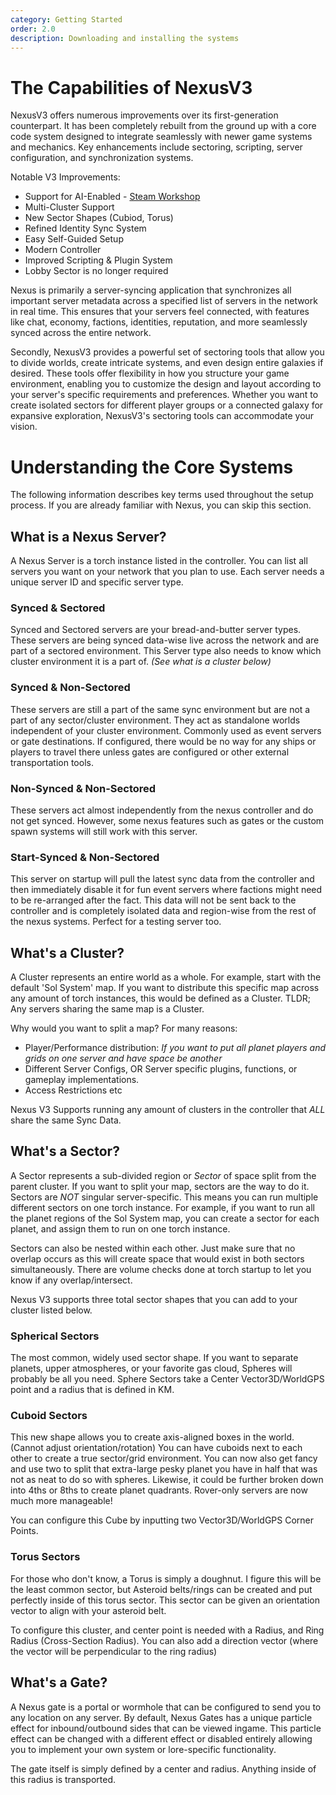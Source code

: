 ```yaml
---
category: Getting Started
order: 2.0
description: Downloading and installing the systems
---
```


# The Capabilities of NexusV3

NexusV3 offers numerous improvements over its first-generation counterpart. It has been completely rebuilt from the ground up with a core code system designed to integrate seamlessly with newer game systems and mechanics. Key enhancements include sectoring, scripting, server configuration, and synchronization systems.

Notable V3 Improvements:
- Support for AI-Enabled - [Steam Workshop](https://steamcommunity.com/workshop/filedetails/?id=2596208372)
- Multi-Cluster Support
- New Sector Shapes (Cubiod, Torus)
- Refined Identity Sync System
- Easy Self-Guided Setup
- Modern Controller
- Improved Scripting & Plugin System
- Lobby Sector is no longer required

Nexus is primarily a server-syncing application that synchronizes all important server metadata across a specified list of servers in the network in real time. This ensures that your servers feel connected, with features like chat, economy, factions, identities, reputation, and more seamlessly synced across the entire network.

Secondly, NexusV3 provides a powerful set of sectoring tools that allow you to divide worlds, create intricate systems, and even design entire galaxies if desired. These tools offer flexibility in how you structure your game environment, enabling you to customize the design and layout according to your server's specific requirements and preferences. Whether you want to create isolated sectors for different player groups or a connected galaxy for expansive exploration, NexusV3's sectoring tools can accommodate your vision.

# Understanding the Core Systems
The following information describes key terms used throughout the setup process. If you are already familiar with Nexus, you can skip this section.


## What is a Nexus Server?
A Nexus Server is a torch instance listed in the controller. You can list all servers you want on your network that you plan to use. Each server needs a unique server ID and specific server type.



### Synced & Sectored
Synced and Sectored servers are your bread-and-butter server types. These servers are being synced data-wise live across the network and are part of a sectored environment. This Server type also needs to know which cluster environment it is a part of. *(See what is a cluster below)*

### Synced & Non-Sectored
These servers are still a part of the same sync environment but are not a part of any sector/cluster environment. They act as standalone worlds independent of your cluster environment. Commonly used as event servers or gate destinations. If configured, there would be no way for any ships or players to travel there unless gates are configured or other external transportation tools.

### Non-Synced & Non-Sectored
These servers act almost independently from the nexus controller and do not get synced. However, some nexus features such as gates or the custom spawn systems will still work with this server. 

### Start-Synced & Non-Sectored
This server on startup will pull the latest sync data from the controller and then immediately disable it for fun event servers where factions might need to be re-arranged after the fact. This data will not be sent back to the controller and is completely isolated data and region-wise from the rest of the nexus systems. Perfect for a testing server too.


## What's a Cluster?
A Cluster represents an entire world as a whole. For example, start with the default 'Sol System' map. If you want to distribute this specific map across any amount of torch instances, this would be defined as a Cluster. TLDR; Any servers sharing the same map is a Cluster.

Why would you want to split a map? For many reasons:
- Player/Performance distribution: *If you want to put all planet players and grids on one server and have space be another*
- Different Server Configs, OR Server specific plugins, functions, or gameplay implementations.
- Access Restrictions etc

Nexus V3 Supports running any amount of clusters in the controller that *ALL* share the same Sync Data.

## What's a Sector?
A Sector represents a sub-divided region or *Sector* of space split from the parent cluster. If you want to split your map, sectors are the way to do it. Sectors are *NOT* singular server-specific. This means you can run multiple different sectors on one torch instance. For example, if you want to run all the planet regions of the Sol System map, you can create a sector for each planet, and assign them to run on one torch instance.

Sectors can also be nested within each other. Just make sure that no overlap occurs as this will create space that would exist in both sectors simultaneously. There are volume checks done at torch startup to let you know if any overlap/intersect.

Nexus V3 supports three total sector shapes that you can add to your cluster listed below.
### Spherical Sectors
The most common, widely used sector shape. If you want to separate planets, upper atmospheres, or your favorite gas cloud, Spheres will probably be all you need. Sphere Sectors take a Center Vector3D/WorldGPS point and a radius that is defined in KM.

### Cuboid Sectors
This new shape allows you to create axis-aligned boxes in the world. (Cannot adjust orientation/rotation) You can have cuboids next to each other to create a true sector/grid environment. You can now also get fancy and use two to split that extra-large pesky planet you have in half that was not as neat to do so with spheres. Likewise, it could be further broken down into 4ths or 8ths to create planet quadrants. Rover-only servers are now much more manageable!

You can configure this Cube by inputting two Vector3D/WorldGPS Corner Points.

### Torus Sectors
For those who don't know, a Torus is simply a doughnut. I figure this will be the least common sector, but Asteroid belts/rings can be created and put perfectly inside of this torus sector. This sector can be given an orientation vector to align with your asteroid belt.

To configure this cluster, and center point is needed with a Radius, and Ring Radius (Cross-Section Radius). You can also add a direction vector (where the vector will be perpendicular to the ring radius)

## What's a Gate?
A Nexus gate is a portal or wormhole that can be configured to send you to any location on any server. By default, Nexus Gates has a unique particle effect for inbound/outbound sides that can be viewed ingame. This particle effect can be changed with a different effect or disabled entirely allowing you to implement your own system or lore-specific functionality.

The gate itself is simply defined by a center and radius. Anything inside of this radius is transported.